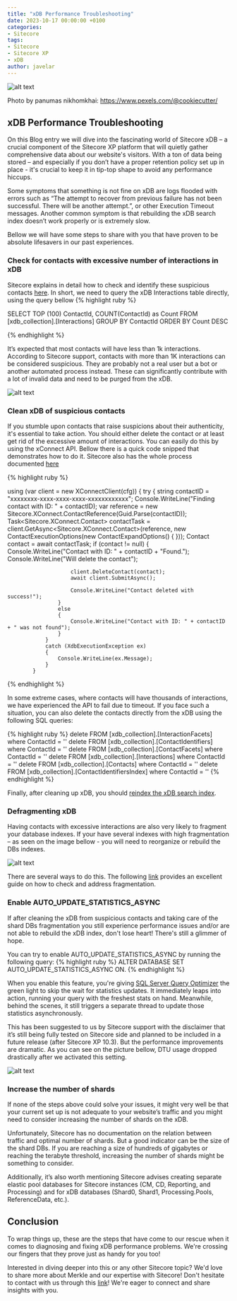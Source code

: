 ```yaml
---
title: "xDB Performance Troubleshooting"
date: 2023-10-17 00:00:00 +0100
categories:
- Sitecore
tags:
- Sitecore
- Sitecore XP
- xDB
author: javelar
---
```

![alt text](../files/2023/10/17/header.jpg "Header")

Photo by panumas nikhomkhai: https://www.pexels.com/@cookiecutter/ 
  


## xDB Performance Troubleshooting
On this Blog entry we will dive into the fascinating world of Sitecore xDB – a crucial component of the Sitecore XP platform that will quietly gather comprehensive data about our website's visitors. With a ton of data being stored – and especially if you don’t have a proper retention policy set up in place - it's crucial to keep it in tip-top shape to avoid any performance hiccups.

Some symptoms that something is not fine on xDB are logs flooded with errors such as “The attempt to recover from previous failure has not been successful. There will be another attempt.”, or other Execution Timeout messages. Another common symptom is that rebuilding the xDB search index doesn’t work properly or is extremely slow.

Bellow we will have some steps to share with you that have proven to be absolute lifesavers in our past experiences.


### Check for contacts with excessive number of interactions in xDB
Sitecore explains in detail how to check and identify these suspicious contacts [here](https://support.sitecore.com/kb?id=kb_article_view&sysparm_article=KB0417184#AnalyzingTheData).
In short, we need to query the xDB Interactions table directly, using the query bellow
{% highlight ruby %}

SELECT TOP (100) ContactId, COUNT(ContactId) as Count
FROM [xdb_collection].[Interactions]
GROUP BY ContactId
ORDER BY Count DESC

{% endhighlight %}

It’s expected that most contacts will have less than 1k interactions. According to Sitecore support, contacts with more than 1K interactions can be considered suspicious. They are probably not a real user but a bot or another automated process instead. These can significantly contribute with a lot of invalid data and need to be purged from the xDB.

![alt text](../files/2023/10/17/suspiciouscontacts.jpg "suspicious xDB contacts")


### Clean xDB of suspicious contacts

If you stumble upon contacts that raise suspicions about their authenticity, it's essential to take action. You should either delete the contact or at least get rid of the excessive amount of interactions.
You can easily do this by using the xConnect API. Bellow there is a quick code snipped that demonstrates how to do it. Sitecore also has the whole process documented [here](https://doc.sitecore.com/xp/en/developers/103/sitecore-experience-platform/deleting-contacts-and-interactions-from-the-xdb.html)

{% highlight ruby %}

using (var client = new XConnectClient(cfg))
            {
                try
                {
                    string contactID = "xxxxxxxx-xxxx-xxxx-xxxx-xxxxxxxxxxxx";
                    Console.WriteLine("Finding contact with ID: " + contactID);
                    var reference = new Sitecore.XConnect.ContactReference(Guid.Parse(contactID));
                    Task<Sitecore.XConnect.Contact> contactTask = client.GetAsync<Sitecore.XConnect.Contact>(reference, new ContactExecutionOptions(new ContactExpandOptions() { }));
                    Contact contact = await contactTask;
                    if (contact != null)
                    {
                        Console.WriteLine("Contact with ID: " + contactID + "Found.");
                        Console.WriteLine("Will delete the contact");

                        client.DeleteContact(contact);
                        await client.SubmitAsync();

                        Console.WriteLine("Contact deleted with success!");
                    }
                    else
                    {
                        Console.WriteLine("Contact with ID: " + contactID + " was not found");
                    }
                }
                catch (XdbExecutionException ex)
                {
                    Console.WriteLine(ex.Message);
                }
            }

{% endhighlight %}

In some extreme cases, where contacts will have thousands of interactions, we have experienced the API to fail due to timeout. If you face such a situation, you can also delete the contacts directly from the xDB using the following SQL queries:

{% highlight ruby %}
delete FROM [xdb_collection].[InteractionFacets] where ContactId = '<contactID>'
delete FROM [xdb_collection].[ContactIdentifiers] where ContactId = '<contactID>'
delete FROM [xdb_collection].[ContactFacets] where ContactId = '<contactID>'
delete FROM [xdb_collection].[Interactions] where ContactId = '<contactID>'
delete FROM [xdb_collection].[Contacts] where ContactId = '<contactID>'
delete FROM [xdb_collection].[ContactIdentifiersIndex] where ContactId = '<contactID>'
{% endhighlight %}


Finally, after cleaning up xDB, you should [reindex the xDB search index](https://doc.sitecore.com/xp/en/developers/103/sitecore-experience-platform/rebuilding-the-xdb-search-index.html).
 
### Defragmenting xDB

Having contacts with excessive interactions are also very likely to fragment your database indexes. If your have several indexes with high fragmentation – as seen on the image bellow - you will need to reorganize or rebuild the DBs indexes.

![alt text](../files/2023/10/17/indexes.jpg "xDB Indexes")


There are several ways to do this. The following [link](https://www.sqlshack.com/how-to-identify-and-resolve-sql-server-index-fragmentation) provides an excellent guide on how to check and address fragmentation.

### Enable AUTO_UPDATE_STATISTICS_ASYNC

If after cleaning the xDB from suspicious contacts and taking care of the shard DBs fragmentation you still experience performance issues and/or are not able to rebuild the xDB index, don't lose heart! There's still a glimmer of hope.

You can try to enable AUTO_UPDATE_STATISTICS_ASYNC by running the following query: 
{% highlight ruby %}
ALTER DATABASE <DBNAME> SET AUTO_UPDATE_STATISTICS_ASYNC ON.
{% endhighlight %}

When you enable this feature, you're giving [SQL Server Query Optimizer](https://learn.microsoft.com/en-us/sql/relational-databases/query-processing-architecture-guide?view=sql-server-ver16) the green light to skip the wait for statistics updates. It immediately leaps into action, running your query with the freshest stats on hand. Meanwhile, behind the scenes, it still triggers a separate thread to update those statistics asynchronously.

This has been suggested to us by Sitecore support with the disclaimer that it’s still being fully tested on Sitecore side and planned to be included in a future release (after Sitecore XP 10.3). But the performance improvements are dramatic. As you can see on the picture bellow, DTU usage dropped drastically after we activated this setting.

![alt text](../files/2023/10/17/performance.jpg "xDB DTU Performance")


### Increase the number of shards

If none of the steps above could solve your issues, it might very well be that your current set up is not adequate to your website’s traffic and you might need to consider increasing the number of shards on the xDB.

Unfortunately, Sitecore has no documentation on the relation between traffic and optimal number of shards. But a good indicator can be the size of the shard DBs. If you are reaching a size of hundreds of gigabytes or reaching the terabyte threshold, increasing the number of shards might be something to consider.

Additionally, it’s also worth mentioning Sitecore advises creating separate elastic pool databases for Sitecore instances (CM, CD, Reporting, and Processing) and for xDB databases (Shard0, Shard1, Processing.Pools, ReferenceData, etc.).


## Conclusion

To wrap things up, these are the steps that have come to our rescue when it comes to diagnosing and fixing xDB performance problems. We're crossing our fingers that they prove just as handy for you too!

Interested in diving deeper into this or any other Sitecore topic? We'd love to share more about Merkle and our expertise with Sitecore! Don't hesitate to contact with us through this [link](https://www.merkle.com/dach/en/services/sitecore)! We're eager to connect and share insights with you.
